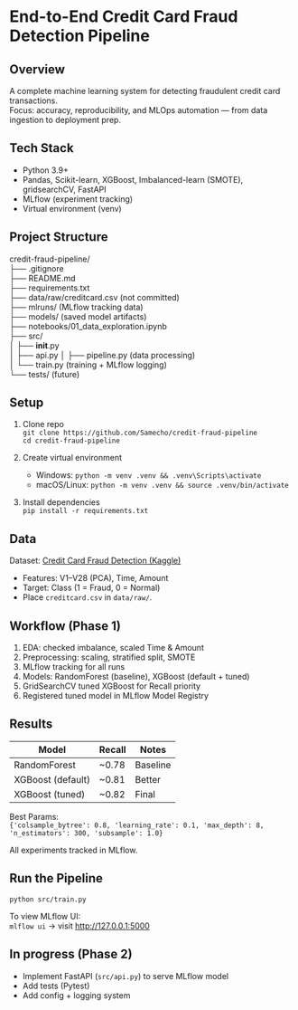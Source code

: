 # End-to-End Credit Card Fraud Detection Pipeline

## Overview
A complete machine learning system for detecting fraudulent credit card transactions.  
Focus: accuracy, reproducibility, and MLOps automation — from data ingestion to deployment prep.

## Tech Stack
- Python 3.9+
- Pandas, Scikit-learn, XGBoost, Imbalanced-learn (SMOTE), gridsearchCV, FastAPI
- MLflow (experiment tracking)
- Virtual environment (venv)

## Project Structure
credit-fraud-pipeline/  
├── .gitignore  
├── README.md  
├── requirements.txt  
├── data/raw/creditcard.csv (not committed)  
├── mlruns/ (MLflow tracking data)  
├── models/ (saved model artifacts)  
├── notebooks/01_data_exploration.ipynb  
├── src/  
│   ├── __init__.py  
│   ├── api.py
│   ├── pipeline.py (data processing)  
│   └── train.py (training + MLflow logging)  
└── tests/ (future)

## Setup
1. Clone repo  
   `git clone https://github.com/Samecho/credit-fraud-pipeline`  
   `cd credit-fraud-pipeline`

2. Create virtual environment  
   - Windows: `python -m venv .venv && .venv\Scripts\activate`  
   - macOS/Linux: `python -m venv .venv && source .venv/bin/activate`

3. Install dependencies  
   `pip install -r requirements.txt`

## Data
Dataset: [Credit Card Fraud Detection (Kaggle)](https://www.kaggle.com/datasets/mlg-ulb/creditcardfraud)  
- Features: V1–V28 (PCA), Time, Amount  
- Target: Class (1 = Fraud, 0 = Normal)  
- Place `creditcard.csv` in `data/raw/`.

## Workflow (Phase 1)
1. EDA: checked imbalance, scaled Time & Amount  
2. Preprocessing: scaling, stratified split, SMOTE  
3. MLflow tracking for all runs  
4. Models: RandomForest (baseline), XGBoost (default + tuned)  
5. GridSearchCV tuned XGBoost for Recall priority  
6. Registered tuned model in MLflow Model Registry

## Results
| Model | Recall | Notes |
|--------|---------|-------|
| RandomForest | ~0.78 | Baseline |
| XGBoost (default) | ~0.81 | Better |
| XGBoost (tuned) | ~0.82 | Final |

Best Params:  
`{'colsample_bytree': 0.8, 'learning_rate': 0.1, 'max_depth': 8, 'n_estimators': 300, 'subsample': 1.0}`  

All experiments tracked in MLflow.

## Run the Pipeline
`python src/train.py`  

To view MLflow UI:  
`mlflow ui` → visit http://127.0.0.1:5000

## In progress (Phase 2)
- Implement FastAPI (`src/api.py`) to serve MLflow model  
- Add tests (Pytest)  
- Add config + logging system
